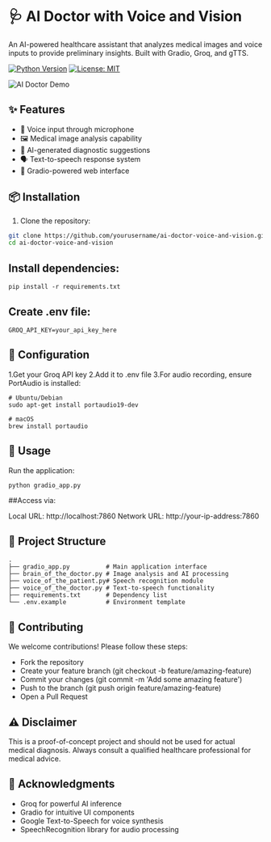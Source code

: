 # 🩺 AI Doctor with Voice and Vision

An AI-powered healthcare assistant that analyzes medical images and voice inputs to provide preliminary insights. Built with Gradio, Groq, and gTTS.

[![Python Version](https://img.shields.io/badge/python-3.8%2B-blue)](https://www.python.org/)
[![License: MIT](https://img.shields.io/badge/License-MIT-yellow.svg)](https://opensource.org/licenses/MIT)

![AI Doctor Demo](demo-banner.gif) <!-- Add your demo GIF/video link here -->

## ✨ Features

- 🎤 Voice input through microphone
- 🖼️ Medical image analysis capability
- 💬 AI-generated diagnostic suggestions
- 🗣️ Text-to-speech response system
- 🚀 Gradio-powered web interface

## 📦 Installation

1. Clone the repository:
```bash
git clone https://github.com/yourusername/ai-doctor-voice-and-vision.git
cd ai-doctor-voice-and-vision
```
## Install dependencies:
```
pip install -r requirements.txt
```
## Create .env file:
```
GROQ_API_KEY=your_api_key_here
```
## 🔧 Configuration

1.Get your Groq API key
2.Add it to .env file
3.For audio recording, ensure PortAudio is installed:
```
# Ubuntu/Debian
sudo apt-get install portaudio19-dev

# macOS
brew install portaudio
```
## 🚀 Usage

Run the application:
```
python gradio_app.py
```
##Access via:

Local URL: http://localhost:7860
Network URL: http://your-ip-address:7860
## 🧩 Project Structure
```
.
├── gradio_app.py          # Main application interface
├── brain_of_the_doctor.py # Image analysis and AI processing
├── voice_of_the_patient.py# Speech recognition module
├── voice_of_the_doctor.py # Text-to-speech functionality
├── requirements.txt       # Dependency list
└── .env.example           # Environment template
```
## 🤝 Contributing

We welcome contributions! Please follow these steps:

- Fork the repository
- Create your feature branch (git checkout -b feature/amazing-feature)
- Commit your changes (git commit -m 'Add some amazing feature')
- Push to the branch (git push origin feature/amazing-feature)
- Open a Pull Request
## ⚠️ Disclaimer

This is a proof-of-concept project and should not be used for actual medical diagnosis. Always consult a qualified healthcare professional for medical advice.

## 🙏 Acknowledgments

- Groq for powerful AI inference
- Gradio for intuitive UI components
- Google Text-to-Speech for voice synthesis
- SpeechRecognition library for audio processing







